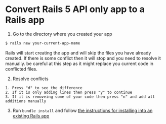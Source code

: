 # Convert Rails 5 API only app to a Rails app

1. Go to the directory where you created your app

```bash
$ rails new your-current-app-name
```

Rails will start creating the app and will skip the files you have already created. If there is some conflict then it will stop and you need to resolve it manually. be careful at this step as it might replace you current code in conflicted files.

2. Resolve conflicts

```
1. Press "d" to see the difference
2. If it is only adding lines then press "y" to continue
3. If it is removeing some of your code then press "n" and add all additions manually
```

3. Run `bundle install` and follow [the instructions for installing into an existing Rails app](../getting-started/installation-into-an-existing-rails-app.md)
